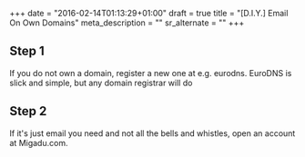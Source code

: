 +++
date = "2016-02-14T01:13:29+01:00"
draft = true
title = "[D.I.Y.] Email On Own Domains"
meta_description = ""
sr_alternate = ""
+++

## Step 1

If you do not own a domain, register a new one at e.g. eurodns. EuroDNS is slick and simple, but any domain registrar will do

## Step 2

If it's just email you need and not all the bells and whistles, open an account at Migadu.com.






